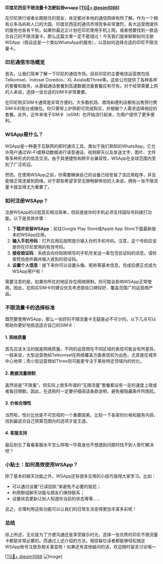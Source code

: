 **印度尼西亚不限流量卡怎麽註冊wsapp [[TG💪+ @esim1088](https://t.me/s/esim1088)]**

在印尼旅行或者长期居住的朋友，肯定都对本地的通信网络有所了解。作为一个拥有众多岛屿和人口的大国，印度尼西亚的通讯市场竞争非常激烈，各大运营商提供的服务也各有千秋。如果你最近正计划在印尼使用手机上网，或者想要找到一款适合自己的不限流量卡，那么这篇文章一定不能错过！今天我们就来聊聊如何注册WSApp（假设这是一个类似WhatsApp的服务），以及如何选择合适的印尼不限流量卡。

### 印尼通信市场概览

首先，让我们简单了解一下印尼的通信市场。目前印尼的主要电信运营商包括Telkomsel、Indosat Ooredoo、XL Axiata和Three等。这些公司提供了各种各样的套餐和服务，从基础通话套餐到高速数据流量套餐应有尽有。对于经常需要上网的人来说，选择一张合适的SIM卡非常重要。

在印尼购买SIM卡通常是非常方便的。大多数机场、商场和便利店都有出售预付费SIM卡的柜台或摊位。你只需带上护照即可完成购买，并根据个人需求选择相应的套餐。此外，近年来电子SIM卡（eSIM）也开始流行起来，为用户提供了更多便利。

### WSApp是什么？

WSApp是一种基于互联网的即时通讯工具，类似于我们熟知的WhatsApp。它允许用户通过Wi-Fi或移动数据进行语音通话、视频聊天以及发送文字、图片、文件等多种形式的信息交流。由于其便捷性和跨平台兼容性，WSApp在全球范围内受到了广泛欢迎。

然而，在使用WSApp之前，你需要确保自己的设备已经安装了该应用程序，并且能够正常连接到网络。对于那些希望享受无限畅聊体验的人来说，拥有一张不限流量卡就显得尤为重要了。

### 如何注册WSApp？

注册WSApp的过程其实相当简单，但前提是你的手机必须支持国际号码拨打功能。以下是具体步骤：

1. **下载并安装WSApp**：前往Google Play Store或Apple App Store下载最新版本的WSApp应用。
2. **输入手机号码**：打开应用后按照提示输入你的手机号码。注意，这个号码应该是你在印尼使用的有效号码。
3. **接收验证码**：系统会向你刚刚填写的手机号发送一条包含验证码的消息。请检查短信收件箱并输入收到的验证码。
4. **设置个人信息**：接下来你可以设置头像、昵称等基本信息，完成后便正式成为WSApp用户啦！

需要注意的是，如果你所在的地区存在网络限制，则可能会影响WSApp正常使用。因此，在购买SIM卡时建议优先考虑那些口碑较好、覆盖范围广的运营商产品。

### 不限流量卡的选择标准

既然要使用WSApp，那么一张好的不限流量卡无疑是必不可少的。以下几点可以帮助你更好地挑选适合自己的SIM卡：

#### 1. 网络质量
首先应该关注的就是网络质量。不同的运营商在不同区域的表现可能会有所差异。一般来说，大型运营商如Telkomsel在网络覆盖方面表现较为出色，尤其是在城市中心地带；而小型运营商如Three则可能更专注于某些特定领域内的优化。

#### 2. 数据流量限制
虽然说是“不限量”，但实际上很多所谓的“无限流量”套餐都设有一定的速度上限或者每日限额。因此，在选购时一定要仔细阅读条款说明，避免被隐藏条件所困扰。

#### 3. 价格合理性
当然啦，性价比也是不可忽视的一个重要因素。比较一下各家的价格和服务内容，找到最适合自己预算范围内的选项才是王道。

#### 4. 客服支持
最后别忘了看看客服水平怎么样哦～毕竟谁也不想遇到问题时找不到人帮忙解决吧？

### 小贴士：如何高效使用WSApp？

除了基本的聊天功能之外，WSApp还有很多实用的小技巧值得大家学习。比如：
- 可以通过设置“已读回执”来避免不必要的尴尬；
- 利用群组聊天功能与朋友们保持联系；
- 设置状态更新让别人知道你当前的状态等等……

总之，合理利用这些功能可以让我们的日常生活变得更加丰富多彩呢！

### 总结

综上所述，无论是为了方便沟通还是享受娱乐时光，选择一张优质的印尼不限流量卡都是非常必要的。而通过上述介绍的方法，相信每位读者都能够轻松搞定WSApp账号注册及相关事宜啦！如果还有其他疑问的话，欢迎随时留言讨论哦～

[[TG💪+ @esim1088](https://t.me/s/esim1088) ![Image](https://i.postimg.cc/4NQfJmqS/Snipaste-2025-05-13-00-14-12.png)]